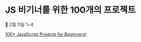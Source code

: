 # JS 비기너를 위한 100개의 프로젝트

💛 2월 11일 1~4

[100+ JavaScript Projects for Beginners!](https://jsbeginners.com/javascript-projects-for-beginners/)
